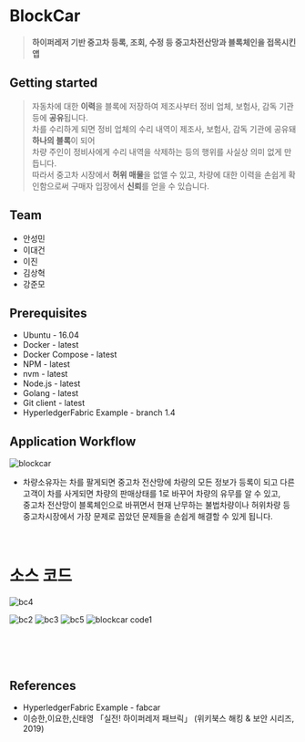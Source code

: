 # BlockCar
> **하이퍼레저 기반 중고차 등록, 조회, 수정 등 중고차전산망과 블록체인을 접목시킨 앱** <br>


## Getting started
> 자동차에 대한 **이력**을 블록에 저장하여 제조사부터 정비 업체, 보험사, 감독 기관 등에 **공유**됩니다. <br>
차를 수리하게 되면 정비 업체의 수리 내역이 제조사, 보험사, 감독 기관에 공유돼 **하나의 블록**이 되어 <br>
차량 주인이 정비사에게 수리 내역을 삭제하는 등의 행위를 사실상 의미 없게 만듭니다. <br>
따라서 중고차 시장에서 **허위 매물**을 없앨 수 있고, 차량에 대한 이력을 손쉽게 확인함으로써 구매자 입장에서 **신뢰**를 얻을 수 있습니다. <br>


## Team
* 안성민
* 이대건
* 이진
* 김상혁
* 강준모


## Prerequisites
* Ubuntu - 16.04
* Docker - latest
* Docker Compose - latest
* NPM - latest
* nvm - latest
* Node.js - latest
* Golang - latest
* Git client - latest
* HyperledgerFabric Example - branch 1.4


## Application Workflow
![blockcar](https://user-images.githubusercontent.com/51254580/65012593-de33e780-d952-11e9-9eed-795bd36ec218.png)

* 차량소유자는 차를 팔게되면 중고차 전산망에 차량의 모든 정보가 등록이 되고 다른 고객이 차를 사게되면 차량의 판매상태를 1로 바꾸어 차량의 유무를 알 수 있고, <br>
중고차 전산망이 블록체인으로 바뀌면서 현재 난무하는 불법차량이나 허위차량 등 중고차시장에서 가장 문제로 꼽았던 문제들을 손쉽게 해결할 수 있게 됩니다.<br><br><br>

# 소스 코드

![bc4](https://user-images.githubusercontent.com/51254580/65012980-36b7b480-d954-11e9-9dfb-1875dbdaead5.png)

![bc2](https://user-images.githubusercontent.com/51254580/65012921-1a1b7c80-d954-11e9-8b30-ec3c65dc8e44.png)
![bc3](https://user-images.githubusercontent.com/51254580/65012976-31f30080-d954-11e9-83a3-93321547eb0f.png)
![bc5](https://user-images.githubusercontent.com/51254580/65013225-4388d800-d955-11e9-8bae-00063b4f3c6a.png)
![blockcar code1](https://user-images.githubusercontent.com/51254580/65012864-daed2b80-d953-11e9-8e8a-f74b452b63f7.png)

<br><br><br>



## References
* HyperledgerFabric Example - fabcar
* 이승한,이요한,신태영 「실전! 하이퍼레저 패브릭」 (위키북스 해킹 & 보안 시리즈, 2019)
